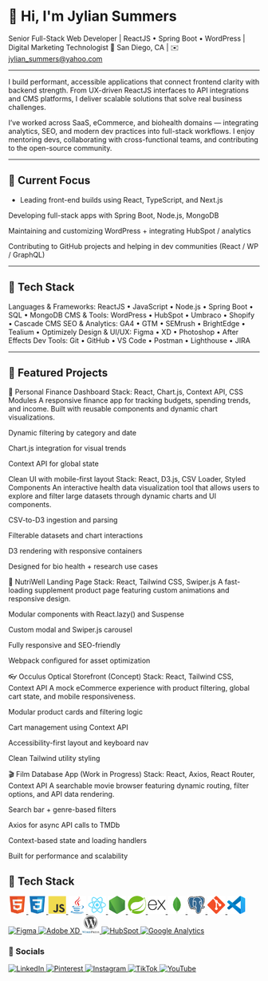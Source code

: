 <!---
SummerJyl/SummerJyl is a ✨ special ✨ repository because its `README.md` (this file) appears on your GitHub profile.
You can click the Preview link to take a look at your changes.
--->
# 🌿 Hi, I'm Jylian Summers  
Senior Full-Stack Web Developer | ReactJS • Spring Boot • WordPress | Digital Marketing Technologist
📍 San Diego, CA | ✉️ jylian_summers@yahoo.com

---

I build performant, accessible applications that connect frontend clarity with backend strength. From UX-driven ReactJS interfaces to API integrations and CMS platforms, I deliver scalable solutions that solve real business challenges.

I’ve worked across SaaS, eCommerce, and biohealth domains — integrating analytics, SEO, and modern dev practices into full-stack workflows. I enjoy mentoring devs, collaborating with cross-functional teams, and contributing to the open-source community.

---

## 💼 Current Focus

- Leading front-end builds using React, TypeScript, and Next.js

Developing full-stack apps with Spring Boot, Node.js, MongoDB

Maintaining and customizing WordPress + integrating HubSpot / analytics

Contributing to GitHub projects and helping in dev communities (React / WP / GraphQL)

---

## 🔧 Tech Stack

Languages & Frameworks: ReactJS • JavaScript • Node.js • Spring Boot • SQL • MongoDB
CMS & Tools: WordPress • HubSpot • Umbraco • Shopify • Cascade CMS
SEO & Analytics: GA4 • GTM • SEMrush • BrightEdge • Tealium • Optimizely
Design & UI/UX: Figma • XD • Photoshop • After Effects
Dev Tools: Git • GitHub • VS Code • Postman • Lighthouse • JIRA

---

## 🚀 Featured Projects

🧾 Personal Finance Dashboard
Stack: React, Chart.js, Context API, CSS Modules
A responsive finance app for tracking budgets, spending trends, and income. Built with reusable components and dynamic chart visualizations.

Dynamic filtering by category and date

Chart.js integration for visual trends

Context API for global state

Clean UI with mobile-first layout
Stack: React, D3.js, CSV Loader, Styled Components
An interactive health data visualization tool that allows users to explore and filter large datasets through dynamic charts and UI components.

CSV-to-D3 ingestion and parsing

Filterable datasets and chart interactions

D3 rendering with responsive containers

Designed for bio health + research use cases

🌿 NutriWell Landing Page
Stack: React, Tailwind CSS, Swiper.js
A fast-loading supplement product page featuring custom animations and responsive design.

Modular components with React.lazy() and Suspense

Custom modal and Swiper.js carousel

Fully responsive and SEO-friendly

Webpack configured for asset optimization

👓 Occulus Optical Storefront (Concept)
Stack: React, Tailwind CSS, Context API
A mock eCommerce experience with product filtering, global cart state, and mobile responsiveness.

Modular product cards and filtering logic

Cart management using Context API

Accessibility-first layout and keyboard nav

Clean Tailwind utility styling

🎬 Film Database App (Work in Progress)
Stack: React, Axios, React Router, Context API
A searchable movie browser featuring dynamic routing, filter options, and API data rendering.

Search bar + genre-based filters

Axios for async API calls to TMDb

Context-based state and loading handlers

Built for performance and scalability



## 🧰 Tech Stack

<p align="left">
  <!-- Languages -->
  <a href="https://developer.mozilla.org/en-US/docs/Web/HTML" target="_blank" rel="noreferrer">
    <img src="https://raw.githubusercontent.com/devicons/devicon/master/icons/html5/html5-original.svg" width="36" height="36" alt="HTML5" />
  </a>
  <a href="https://developer.mozilla.org/en-US/docs/Web/CSS" target="_blank" rel="noreferrer">
    <img src="https://raw.githubusercontent.com/devicons/devicon/master/icons/css3/css3-original.svg" width="36" height="36" alt="CSS3" />
  </a>
  <a href="https://developer.mozilla.org/en-US/docs/Web/JavaScript" target="_blank" rel="noreferrer">
    <img src="https://raw.githubusercontent.com/devicons/devicon/master/icons/javascript/javascript-original.svg" width="36" height="36" alt="JavaScript" />
  </a>
  <a href="https://www.java.com" target="_blank" rel="noreferrer">
    <img src="https://raw.githubusercontent.com/devicons/devicon/master/icons/java/java-original.svg" width="36" height="36" alt="Java" />
  </a>

  <!-- Frameworks & Libraries -->
  <a href="https://reactjs.org/" target="_blank" rel="noreferrer">
    <img src="https://raw.githubusercontent.com/devicons/devicon/master/icons/react/react-original.svg" width="36" height="36" alt="React" />
  </a>
  <a href="https://nodejs.org/" target="_blank" rel="noreferrer">
    <img src="https://raw.githubusercontent.com/devicons/devicon/master/icons/nodejs/nodejs-original.svg" width="36" height="36" alt="Node.js" />
  </a>
  <a href="https://spring.io/projects/spring-boot" target="_blank" rel="noreferrer">
    <img src="https://raw.githubusercontent.com/devicons/devicon/master/icons/spring/spring-original.svg" width="36" height="36" alt="Spring Boot" />
  </a>
  <a href="https://expressjs.com/" target="_blank" rel="noreferrer">
    <img src="https://raw.githubusercontent.com/devicons/devicon/master/icons/express/express-original.svg" width="36" height="36" alt="Express" />
  </a>

  <!-- Databases -->
  <a href="https://www.mongodb.com/" target="_blank" rel="noreferrer">
    <img src="https://raw.githubusercontent.com/devicons/devicon/master/icons/mongodb/mongodb-original.svg" width="36" height="36" alt="MongoDB" />
  </a>
  <a href="https://www.postgresql.org/" target="_blank" rel="noreferrer">
    <img src="https://raw.githubusercontent.com/devicons/devicon/master/icons/postgresql/postgresql-original.svg" width="36" height="36" alt="PostgreSQL" />
  </a>

  <!-- Tools & Platforms -->
  <a href="https://git-scm.com/" target="_blank" rel="noreferrer">
    <img src="https://raw.githubusercontent.com/devicons/devicon/master/icons/git/git-original.svg" width="36" height="36" alt="Git" />
  </a>
  <a href="https://code.visualstudio.com/" target="_blank" rel="noreferrer">
    <img src="https://raw.githubusercontent.com/devicons/devicon/master/icons/vscode/vscode-original.svg" width="36" height="36" alt="VS Code" />
  </a>
  <a href="https://figma.com" target="_blank" rel="noreferrer">
    <img src="https://www.vectorlogo.zone/logos/figma/figma-icon.svg" width="36" height="36" alt="Figma" />
  </a>
  <a href="https://www.adobe.com/products/xd.html" target="_blank" rel="noreferrer">
    <img src="https://cdn.worldvectorlogo.com/logos/adobe-xd.svg" width="36" height="36" alt="Adobe XD" />
  </a>

  <!-- CMS / Marketing / Analytics -->
  <a href="https://wordpress.org/" target="_blank" rel="noreferrer">
    <img src="https://raw.githubusercontent.com/devicons/devicon/master/icons/wordpress/wordpress-original.svg" width="36" height="36" alt="WordPress" />
  </a>
  <a href="https://hubspot.com" target="_blank" rel="noreferrer">
    <img src="https://cdn.worldvectorlogo.com/logos/hubspot.svg" width="36" height="36" alt="HubSpot" />
  </a>
  <a href="https://analytics.google.com/" target="_blank" rel="noreferrer">
    <img src="https://www.vectorlogo.zone/logos/google_analytics/google_analytics-icon.svg" width="36" height="36" alt="Google Analytics" />
  </a>
</p>


### 🔗 Socials

<p align="left">
  <!-- LinkedIn -->
  <a href="https://www.linkedin.com/in/jyliansummers" target="_blank" rel="noreferrer">
    <picture>
      <source media="(prefers-color-scheme: dark)" srcset="https://raw.githubusercontent.com/danielcranney/readme-generator/main/public/icons/socials/linkedin-dark.svg" />
      <source media="(prefers-color-scheme: light)" srcset="https://raw.githubusercontent.com/danielcranney/readme-generator/main/public/icons/socials/linkedin.svg" />
      <img src="https://raw.githubusercontent.com/danielcranney/readme-generator/main/public/icons/socials/linkedin.svg" width="32" height="32" alt="LinkedIn" />
    </picture>
  </a>

  <!-- Pinterest -->
<a href="https://www.pinterest.com/socal_boho/" target="_blank" rel="noreferrer">
  <img src="https://cdn.simpleicons.org/pinterest/BD081C" width="32" height="32" alt="Pinterest" />
</a>

  <!-- Instagram -->
  <a href="https://www.instagram.com/socal_boho/" target="_blank" rel="noreferrer">
    <picture>
      <source media="(prefers-color-scheme: dark)" srcset="https://raw.githubusercontent.com/danielcranney/readme-generator/main/public/icons/socials/instagram-dark.svg" />
      <source media="(prefers-color-scheme: light)" srcset="https://raw.githubusercontent.com/danielcranney/readme-generator/main/public/icons/socials/instagram.svg" />
      <img src="https://raw.githubusercontent.com/danielcranney/readme-generator/main/public/icons/socials/instagram.svg" width="32" height="32" alt="Instagram" />
    </picture>
  </a>

<!-- TikTok -->
<a href="https://www.tiktok.com/@jyliansmm" target="_blank" rel="noreferrer">
  <img src="https://cdn.simpleicons.org/tiktok/000000" width="32" height="32" alt="TikTok" />
</a>

  <!-- YouTube (if used) -->
  <a href="https://www.youtube.com/@jyliansmm" target="_blank" rel="noreferrer">
    <picture>
      <source media="(prefers-color-scheme: dark)" srcset="https://raw.githubusercontent.com/danielcranney/readme-generator/main/public/icons/socials/youtube-dark.svg" />
      <source media="(prefers-color-scheme: light)" srcset="https://raw.githubusercontent.com/danielcranney/readme-generator/main/public/icons/socials/youtube.svg" />
      <img src="https://raw.githubusercontent.com/danielcranney/readme-generator/main/public/icons/socials/youtube.svg" width="32" height="32" alt="YouTube" />
    </picture>
  </a>
</p>

